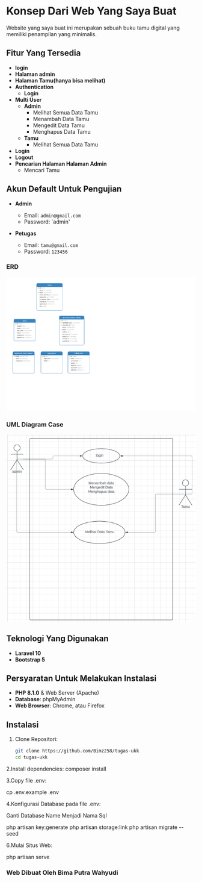 # Konsep Dari Web Yang Saya Buat

Website yang saya buat ini merupakan sebuah buku tamu digital yang memiliki penampilan yang minimalis.

## Fitur Yang Tersedia

- **login**
- **Halaman admin**
- **Halaman Tamu(hanya bisa melihat)**
- **Authentication**
  - **Login**
- **Multi User**
  - **Admin**
    - Melihat Semua Data Tamu
    - Menambah Data Tamu
    - Mengedit Data Tamu
    - Menghapus Data Tamu
  - **Tamu**
    - Melihat Semua Data Tamu
- **Login**
- **Logout**
- **Pencarian Halaman Halaman Admin**
  - Mencari Tamu

## Akun Default Untuk Pengujian

- **Admin**
  - Email: `admin@gmail.com`
  - Password: `admin'
  
- **Petugas**
  - Email: `tamu@gmail.com`
  - Password: `123456`
  
### ERD
![ERD Diagram](https://github.com/Bimz258/tugas-ukk/raw/main/erd.png)

### UML Diagram Case
![ERD Diagram](https://github.com/Bimz258/tugas-ukk/raw/main/uml1.png)

## Teknologi Yang Digunakan
- **Laravel 10**
- **Bootstrap 5**

## Persyaratan Untuk Melakukan Instalasi
- **PHP 8.1.0** & Web Server (Apache)
- **Database**: phpMyAdmin
- **Web Browser**: Chrome, atau Firefox

## Instalasi

1. Clone Repositori:
   ```bash
   git clone https://github.com/Bimz258/tugas-ukk
   cd tugas-ukk

2.Install dependencies:
composer install

3.Copy file .env:

cp .env.example .env

4.Konfigurasi Database pada file .env:

Ganti Database Name Menjadi Nama Sql


php artisan key:generate
php artisan storage:link
php artisan migrate --seed

6.Mulai Situs Web:

php artisan serve

### Web Dibuat Oleh Bima Putra Wahyudi

